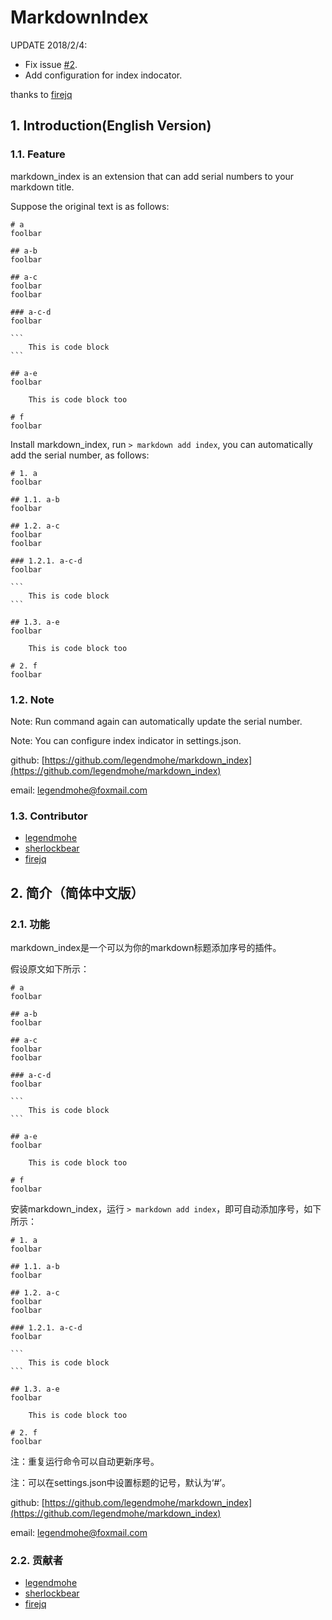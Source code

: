 # MarkdownIndex

UPDATE 2018/2/4: 
- Fix issue [#2](https://github.com/legendmohe/markdown_index/issues/2).
- Add configuration for index indocator.

thanks to [firejq](https://github.com/firejq)

## 1. Introduction(English Version)

### 1.1. Feature

markdown_index is an extension that can add serial numbers to your markdown title.

Suppose the original text is as follows:

    # a
    foolbar

    ## a-b
    foolbar

    ## a-c
    foolbar
    foolbar

    ### a-c-d
    foolbar

    ```
        This is code block
    ```

    ## a-e
    foolbar

        This is code block too

    # f
    foolbar

Install markdown_index, run `> markdown add index`, you can automatically add the serial number, as follows:

    # 1. a
    foolbar

    ## 1.1. a-b
    foolbar

    ## 1.2. a-c
    foolbar
    foolbar

    ### 1.2.1. a-c-d
    foolbar

    ```
        This is code block
    ```

    ## 1.3. a-e
    foolbar

        This is code block too

    # 2. f
    foolbar

### 1.2. Note

Note: Run command again can automatically update the serial number.

Note: You can configure index indicator in settings.json.

github: [https://github.com/legendmohe/markdown_index](https://github.com/legendmohe/markdown_index)

email: legendmohe@foxmail.com

### 1.3. Contributor

- [legendmohe](https://github.com/legendmohe)
- [sherlockbear](https://github.com/sherlockbear)
- [firejq](https://github.com/firejq)

## 2. 简介（简体中文版）

### 2.1. 功能

markdown_index是一个可以为你的markdown标题添加序号的插件。

假设原文如下所示：

    # a
    foolbar

    ## a-b
    foolbar

    ## a-c
    foolbar
    foolbar

    ### a-c-d
    foolbar

    ```
        This is code block
    ```

    ## a-e
    foolbar

        This is code block too

    # f
    foolbar

安装markdown_index，运行 `> markdown add index`，即可自动添加序号，如下所示：

    # 1. a
    foolbar

    ## 1.1. a-b
    foolbar

    ## 1.2. a-c
    foolbar
    foolbar

    ### 1.2.1. a-c-d
    foolbar

    ```
        This is code block
    ```

    ## 1.3. a-e
    foolbar

        This is code block too

    # 2. f
    foolbar

注：重复运行命令可以自动更新序号。

注：可以在settings.json中设置标题的记号，默认为‘#’。

github: [https://github.com/legendmohe/markdown_index](https://github.com/legendmohe/markdown_index)

email: legendmohe@foxmail.com

### 2.2. 贡献者

- [legendmohe](https://github.com/legendmohe)
- [sherlockbear](https://github.com/sherlockbear)
- [firejq](https://github.com/firejq)
